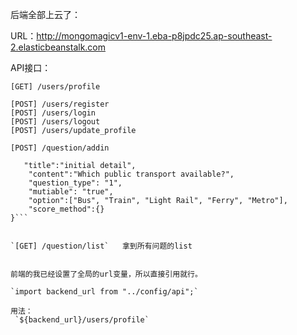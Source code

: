 后端全部上云了：

URL：http://mongomagicv1-env-1.eba-p8jpdc25.ap-southeast-2.elasticbeanstalk.com

API接口：

`[GET] /users/profile`   

`[POST] /users/register`   
`[POST] /users/login`   
`[POST] /users/logout`   
`[POST] /users/update_profile`    

`[POST] /question/addin`    


```{
   "title":"initial detail",
    "content":"Which public transport available?",
    "question_type": "1",
    "mutiable": "true",
    "option":["Bus", "Train", "Light Rail", "Ferry", "Metro"],
    "score_method":{}
}```    


`[GET] /question/list`   拿到所有问题的list  


前端的我已经设置了全局的url变量，所以直接引用就行。

`import backend_url from "../config/api";`   

用法：     
 `${backend_url}/users/profile`   